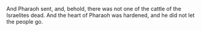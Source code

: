 And Pharaoh sent, and, behold, there was not one of the cattle of the Israelites dead. And the heart of Pharaoh was hardened, and he did not let the people go.
